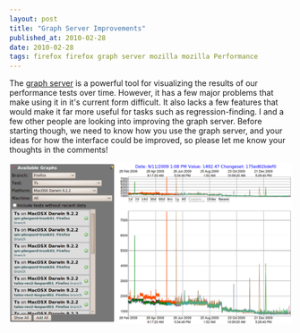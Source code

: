 ```yaml
---
layout: post
title: "Graph Server Improvements"
published_at: 2010-02-28
date: 2010-02-28
tags: firefox firefox graph server mozilla mozilla Performance
---
```


The [graph server](http://graphs.mozilla.org/) is a powerful tool for visualizing the results of our performance tests over time. However, it has a few major problems that make using it in it's current form difficult. It also lacks a few features that would make it far more useful for tasks such as regression-finding. I and a few other people are looking into improving the graph server. Before starting though, we need to know how you use the graph server, and your ideas for how the interface could be improved, so please let me know your thoughts in the comments!

![graph server](graphserver1.png "graph server")